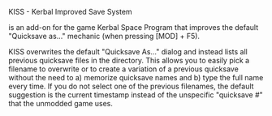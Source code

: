 KISS - Kerbal Improved Save System

is an add-on for the game Kerbal Space Program that improves the default "Quicksave as..." mechanic (when pressing [MOD] + F5).

KISS overwrites the default "Quicksave As..." dialog and instead lists all previous quicksave files in the directory.
This allows you to easily pick a filename to overwrite or to create a variation of a previous quicksave without the need to a) memorize quicksave names and b) type the full name every time.
If you do not select one of the previous filenames, the default suggestion is the current timestamp instead of the unspecific "quicksave #<number>" that the unmodded game uses.
